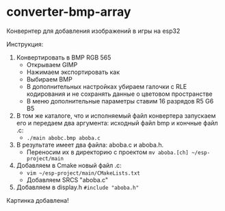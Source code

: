 # converter-bmp-array

Конвернтер для добавления изображений в игры на esp32

Инструкция:

1. Конвертировать в BMP RGB 565
    - Открываем GIMP
    - Нажимаем экспортировать как
    - Выбираем BMP
    - В дополнительных настройках убираем галочки с RLE кодирования и не сохранять данные о цветовом пространстве
    - В меню дополнительные параметры ставим 16 разрядов R5 G6 B5
2. В том же каталоге, что и исполняемый файл конвертера запускаем его и передаем два аргумента: исходный файл bmp и кончные файл .c:
    - `./main abobc.bmp aboba.c`
3. В результате имеет два файла: aboba.c и aboba.h.
    - Переносим их в директорию с проектом `mv aboba.[ch] ~/esp-project/main`
4. Добавляем в Cmake новый файл .c:
    - `vim ~/esp-project/main/CMakeLists.txt`
    - Добавляем SRCS "aboba.c"
5. Добавляем в display.h `#include "aboba.h"`

Картинка добавлена!
